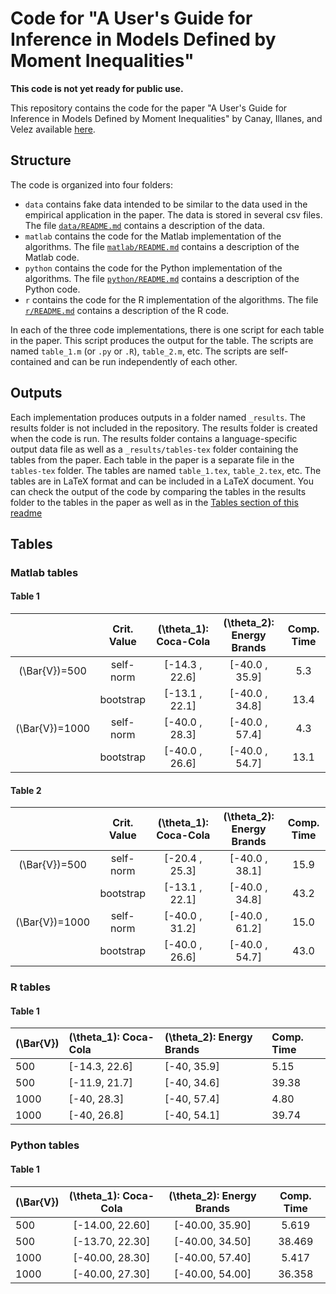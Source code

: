# Code for "A User's Guide for Inference in Models Defined by Moment Inequalities"

**This code is not yet ready for public use.**

This repository contains the code for the paper "A User's Guide for Inference in Models Defined by Moment Inequalities" by Canay, Illanes, and Velez available [here](https://www.amilcarvelez.com/working_paper/guide_mi/).

## Structure

The code is organized into four folders:

* `data` contains fake data intended to be similar to the data used in the empirical application in the paper. The data is stored in several csv files. The file [`data/README.md`](data/README.md) contains a description of the data.
* `matlab` contains the code for the Matlab implementation of the algorithms. The file [`matlab/README.md`](matlab/README.md) contains a description of the Matlab code.
* `python` contains the code for the Python implementation of the algorithms. The file [`python/README.md`](python/README.md) contains a description of the Python code.
* `r` contains the code for the R implementation of the algorithms. The file [`r/README.md`](r/README.md) contains a description of the R code.

In each of the three code implementations, there is one script for each table in the paper. This script produces the output for the table. The scripts are named `table_1.m` (or `.py` or `.R`), `table_2.m`, etc. The scripts are self-contained and can be run independently of each other.

## Outputs

Each implementation produces outputs in a folder named `_results`. The results folder is not included in the repository. The results folder is created when the code is run. The results folder contains a language-specific output data file as well as a `_results/tables-tex` folder containing the tables from the paper. Each table in the paper is a separate file in the `tables-tex` folder. The tables are named `table_1.tex`, `table_2.tex`, etc. The tables are in LaTeX format and can be included in a LaTeX document. You can check the output of the code by comparing the tables in the results folder to the tables in the paper as well as in the [Tables section of this readme](#tables)

## Tables

### Matlab tables

#### Table 1

|                  | Crit. Value | \(\theta_1\): Coca-Cola | \(\theta_2\): Energy Brands | Comp. Time |
| :--------------: | :---------: | :---------------------: | :-------------------------: | :--------: |
| \(\Bar{V}\)=500  |  self-norm  |    \[-14.3 , 22.6\]     |      \[-40.0 , 35.9\]       |    5.3     |
|                  |  bootstrap  |    \[-13.1 , 22.1\]     |      \[-40.0 , 34.8\]       |    13.4    |
| \(\Bar{V}\)=1000 |  self-norm  |    \[-40.0 , 28.3\]     |      \[-40.0 , 57.4\]       |    4.3     |
|                  |  bootstrap  |    \[-40.0 , 26.6\]     |      \[-40.0 , 54.7\]       |    13.1    |

#### Table 2

|                  | Crit. Value | \(\theta_1\): Coca-Cola | \(\theta_2\): Energy Brands | Comp. Time |
| :--------------: | :---------: | :---------------------: | :-------------------------: | :--------: |
| \(\Bar{V}\)=500  |  self-norm  |    \[-20.4 , 25.3\]     |      \[-40.0 , 38.1\]       |    15.9    |
|                  |  bootstrap  |    \[-13.1 , 22.1\]     |      \[-40.0 , 34.8\]       |    43.2    |
| \(\Bar{V}\)=1000 |  self-norm  |    \[-40.0 , 31.2\]     |      \[-40.0 , 61.2\]       |    15.0    |
|                  |  bootstrap  |    \[-40.0 , 26.6\]     |      \[-40.0 , 54.7\]       |    43.0    |

### R tables

#### Table 1

| \(\Bar{V}\) | \(\theta_1\): Coca-Cola | \(\theta_2\): Energy Brands | Comp. Time |
| :---------- | :---------------------- | :-------------------------- | :--------- |
| 500         | \[-14.3, 22.6\]         | \[-40, 35.9\]               | 5.15       |
| 500         | \[-11.9, 21.7\]         | \[-40, 34.6\]               | 39.38      |
| 1000        | \[-40, 28.3\]           | \[-40, 57.4\]               | 4.80       |
| 1000        | \[-40, 26.8\]           | \[-40, 54.1\]               | 39.74      |

### Python tables

#### Table 1

| \(\Bar{V}\) | \(\theta_1\): Coca-Cola | \(\theta_2\): Energy Brands | Comp. Time |
| :---------- | :---------------------: | :-------------------------: | :--------: |
| 500         |    \[-14.00, 22.60\]    |      \[-40.00, 35.90\]      |   5.619    |
| 500         |    \[-13.70, 22.30\]    |      \[-40.00, 34.50\]      |   38.469   |
| 1000        |    \[-40.00, 28.30\]    |      \[-40.00, 57.40\]      |   5.417    |
| 1000        |    \[-40.00, 27.30\]    |      \[-40.00, 54.00\]      |   36.358   |

